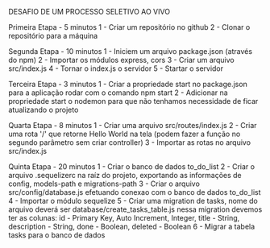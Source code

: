 DESAFIO DE UM PROCESSO SELETIVO AO VIVO

Primeira Etapa - 5 minutos
1 - Criar um repositório no github
2 - Clonar o repositório para a máquina

Segunda Etapa - 10 minutos
1 - Iniciem um arquivo package.json (através do npm)
2 - Importar os módulos express, cors
3 - Criar um arquivo src/index.js
4 - Tornar o index.js o servidor
5 - Startar o servidor

Terceira Etapa - 3 minutos
1 - Criar a propriedade start no package.json 
para a aplicação rodar com o comando npm start
2 - Adicionar na propriedade start o nodemon para que não 
tenhamos necessidade de ficar atualizando o projeto

Quarta Etapa - 8 minutos
1 - Criar uma arquivo src/routes/index.js
2 - Criar uma rota '/' que retorne Hello World na tela
(podem fazer a função no segundo parâmetro sem criar controller)
3 - Importar as rotas no arquivo src/index.js

Quinta Etapa - 20 minutos
1 - Criar o banco de dados to_do_list
2 - Criar o arquivo .sequelizerc na raíz do projeto, exportando as informações de config, models-path e migrations-path
3 - Criar o arquivo src/config/database.js efetuando conexao com o banco de dados to_do_list
4 - Importar o módulo sequelize
5 - Criar uma migration de tasks, nome do arquivo deverá ser database/create_tasks_table.js
nessa migration devemos ter as colunas: 
  id -  Primary Key, Auto Increment, Integer, 
  title - String, 
  description - String, 
  done - Boolean,
  deleted - Boolean
6 - Migrar a tabela tasks para o banco de dados


